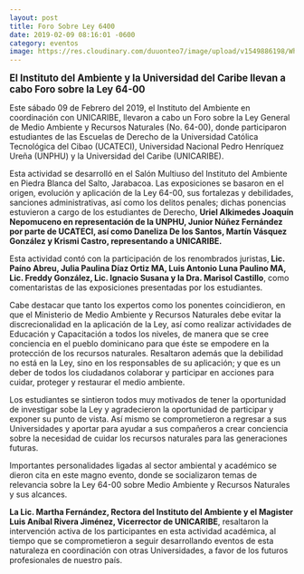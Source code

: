 ```yaml
---
layout: post
title: Foro Sobre Ley 6400
date: 2019-02-09 08:16:01 -0600
category: eventos
image: https://res.cloudinary.com/duuonteo7/image/upload/v1549886198/WhatsApp_Image_2019-02-10_at_12.11.48.jpg
---
```


<big><b>El Instituto del Ambiente y la Universidad del Caribe llevan a cabo Foro sobre la Ley 64-00</b></big>

Este sábado 09 de Febrero del 2019, el Instituto del Ambiente en coordinación con UNICARIBE,  llevaron a cabo un Foro sobre la Ley General de Medio Ambiente y Recursos Naturales (No. 64-00), donde participaron estudiantes de las Escuelas de Derecho de la  Universidad  Católica Tecnológica del Cibao (UCATECI), Universidad Nacional Pedro Henríquez Ureña (UNPHU) y la Universidad del Caribe (UNICARIBE).

Esta actividad se desarrolló en el Salón Multiuso del Instituto del Ambiente en Piedra Blanca del Salto, Jarabacoa. Las exposiciones se basaron en el origen, evolución y aplicación de la Ley 64-00,  sus fortalezas y debilidades, sanciones administrativas, así como los delitos penales; dichas ponencias estuvieron a cargo de los estudiantes de Derecho, <b>Uriel Alkimedes Joaquín Nepomuceno en representación de la UNPHU, Junior Núñez Fernández  por parte de UCATECI, así como Daneliza  De los Santos, Martín Vásquez González y Krismi Castro, representando a  UNICARIBE.</b>

Esta actividad contó con la participación de los renombrados juristas,<b> Lic. Paíno Abreu, Julia Paulina Díaz Ortiz MA, Luis Antonio Luna Paulino MA, Lic. Freddy González, Lic. Ignacio Susana y la Dra. Marisol Castillo</b>, como comentaristas de las exposiciones presentadas por los estudiantes.

Cabe destacar que tanto los expertos como los ponentes coincidieron, en que el Ministerio de Medio Ambiente y Recursos Naturales debe evitar la discrecionalidad en la aplicación de la Ley, así como realizar actividades de Educación y Capacitación a todos los niveles, de manera que se cree conciencia en el pueblo dominicano para que éste se empodere en la protección de los recursos naturales. Resaltaron además que la debilidad no está en la Ley, sino en los responsables de su aplicación; y que es un deber de todos los ciudadanos colaborar y participar en acciones para cuidar, proteger y restaurar el medio ambiente.

Los estudiantes se sintieron todos muy motivados de tener la oportunidad de investigar sobe la Ley y agradecieron la oportunidad de participar y exponer su punto de vista. Así mismo se comprometieron a regresar a sus Universidades y aportar para ayudar a sus compañeros a crear conciencia sobre la necesidad de cuidar los recursos naturales para las generaciones futuras.

Importantes personalidades ligadas al sector ambiental y académico se dieron cita en este magno evento, donde se socializaron temas de relevancia sobre la Ley 64-00 sobre Medio Ambiente y Recursos Naturales y sus alcances.

<b>La Lic. Martha Fernández, Rectora del Instituto del Ambiente y el Magister Luis Aníbal Rivera Jiménez, Vicerrector de UNICARIBE</b>, resaltaron la intervención activa de los participantes en esta actividad académica, al tiempo que se comprometieron a seguir desarrollando eventos de esta naturaleza en coordinación con otras Universidades, a favor de los futuros profesionales de nuestro país.
